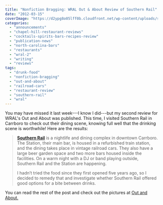 ```yaml
---
title: "Nonfiction Bragging: WRAL Out & About Review of Southern Rail"
date: "2012-03-15"
coverImage: "https://d2ypg8o05lff0b.cloudfront.net/wp-content/uploads/sites/3/pages/WhatsOnTap-header_609x100.jpg"
categories:
  - "announcements"
  - "chapel-hill-restaurant-reviews"
  - "cocktails-spirits-bars-recipes-review"
  - "publication-news"
  - "north-carolina-bars"
  - "restaurants"
  - "wral-2"
  - "writing"
  - "reviews"
tags:
  - "drunk-food"
  - "nonfiction-bragging"
  - "out-and-about"
  - "railroad-cars"
  - "restaurant-review"
  - "southern-rail"
  - "wral"
---
```


You may have missed it last week---I know I did---but my second review for WRAL's Out and About was published. This time, I visited Southern Rail in Carrboro to check out their dining scene, knowing full well that the drinking scene is worthwhile! Here are the results:

> **[Southern Rail](http://www.wral.com/Carrboro/Restaurants-Bars/Southern-Rail/7019258/)** is a nightlife and dining complex in downtown Carrboro. The Station, their main bar, is housed in a refurbished train station, and the dining takes place in vintage railroad cars. They also have a large beer garden space and two more bars housed inside the facilities. On a warm night with a DJ or band playing outside, Southern Rail and the Station are happening.
>
> I hadn’t tried the food since they first opened five years ago, so I decided to remedy that and investigate whether Southern Rail offered good options for a bite between drinks.

You can read the rest of the post and check out the pictures at [Out and About.](http://www.wral.com/entertainment/out_and_about/blogpost/10819054/ "WRAL Out and About")
